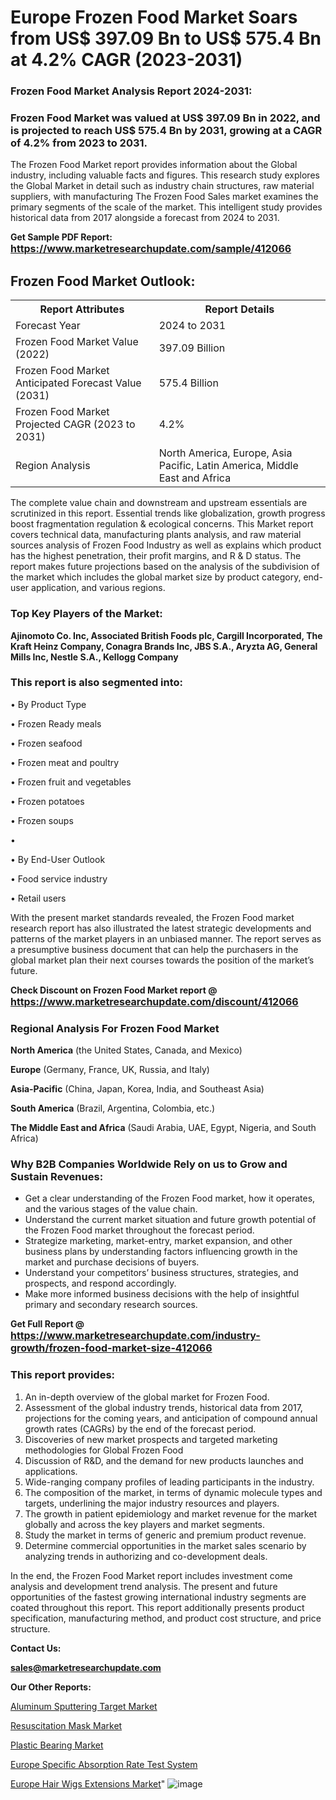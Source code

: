 # Europe Frozen Food Market Soars from US$ 397.09 Bn to US$ 575.4 Bn at 4.2% CAGR (2023-2031)

<strong><h3>Frozen Food Market Analysis Report 2024-2031:</h3></strong>

<strong><h3>Frozen Food Market was valued at US$ 397.09 Bn in 2022, and is projected to reach US$ 575.4 Bn by 2031, growing at a CAGR of 4.2% from 2023 to 2031.</h3></strong>

The Frozen Food Market report provides information about the Global industry, including valuable facts and figures. This research study explores the Global Market in detail such as industry chain structures, raw material suppliers, with manufacturing The Frozen Food Sales market examines the primary segments of the scale of the market. This intelligent study provides historical data from 2017 alongside a forecast from 2024 to 2031.

<strong>Get Sample PDF Report: <a href=https://www.marketresearchupdate.com/sample/412066><font size=3 color=#0000ff>https://www.marketresearchupdate.com/sample/412066</font></a></strong>

<html>
<body>

<h2>Frozen Food Market Outlook:</h2>

<table>
  <tr>
    <th>Report Attributes</th>
    <th>Report Details</th>
  </tr>
  <tr>
    <td>Forecast Year</td>
    <td>2024 to 2031</td>
  </tr>
  <tr>
    <td>Frozen Food Market Value (2022)</td>
    <td>397.09 Billion</td>
  </tr>
  <tr>
    <td>Frozen Food Market Anticipated Forecast Value (2031)</td>
    <td>575.4 Billion</td>
  </tr>
  <tr>
    <td>Frozen Food Market Projected CAGR (2023 to 2031)</td>
    <td>4.2%</td>
  </tr>
  <tr>
    <td>Region Analysis</td>
    <td>North America, Europe, Asia Pacific, Latin America, Middle East and Africa</td>
  </tr>
</table>

</body>
</html>

The complete value chain and downstream and upstream essentials are scrutinized in this report. Essential trends like globalization, growth progress boost fragmentation regulation &amp; ecological concerns. This Market report covers technical data, manufacturing plants analysis, and raw material sources analysis of Frozen Food Industry as well as explains which product has the highest penetration, their profit margins, and R & D status. The report makes future projections based on the analysis of the subdivision of the market which includes the global market size by product category, end-user application, and various regions.

<strong><h3>Top Key Players of the Market:</h3></strong>

<strong>Ajinomoto Co. Inc, Associated British Foods plc, Cargill Incorporated, The Kraft Heinz Company, Conagra Brands Inc, JBS S.A., Aryzta AG, General Mills Inc, Nestle S.A., Kellogg Company</strong>

<strong><h3>This report is also segmented into:</h3></strong>

• By Product Type

• Frozen Ready meals

• Frozen seafood

• Frozen meat and poultry

• Frozen fruit and vegetables

• Frozen potatoes

• Frozen soups

• 

• By End-User Outlook 

• Food service industry

• Retail users

With the present market standards revealed, the Frozen Food market research report has also illustrated the latest strategic developments and patterns of the market players in an unbiased manner. The report serves as a presumptive business document that can help the purchasers in the global market plan their next courses towards the position of the market’s future.

<strong>Check Discount on Frozen Food Market report @ <a href=https://www.marketresearchupdate.com/discount/412066><font size=3 color=#0000ff>https://www.marketresearchupdate.com/discount/412066</font></a></strong>

<strong><h3>Regional Analysis For Frozen Food Market</h3></strong>

<strong>North America</strong> (the United States, Canada, and Mexico)

<strong>Europe</strong> (Germany, France, UK, Russia, and Italy)

<strong>Asia-Pacific</strong> (China, Japan, Korea, India, and Southeast Asia)

<strong>South America</strong> (Brazil, Argentina, Colombia, etc.)

<strong>The Middle East and Africa</strong> (Saudi Arabia, UAE, Egypt, Nigeria, and South Africa)

<strong><h3>Why B2B Companies Worldwide Rely on us to Grow and Sustain Revenues:</h3></strong>
<ul>
  <li>Get a clear understanding of the Frozen Food market, how it operates, and the various stages of the value chain.</li>
  <li>Understand the current market situation and future growth potential of the Frozen Food market throughout the forecast period.</li>
  <li>Strategize marketing, market-entry, market expansion, and other business plans by understanding factors influencing growth in the market and purchase decisions of buyers.</li>
  <li>Understand your competitors’ business structures, strategies, and prospects, and respond accordingly.</li>
  <li>Make more informed business decisions with the help of insightful primary and secondary research sources.</li>
</ul>

<strong>Get Full Report @ <a href=https://www.marketresearchupdate.com/industry-growth/frozen-food-market-size-412066><font size=3 color=#0000ff>https://www.marketresearchupdate.com/industry-growth/frozen-food-market-size-412066</font></a></strong>

<strong><h3>This report provides:</h3></strong>
<ol>
  <li>An in-depth overview of the global market for Frozen Food.</li>
  <li>Assessment of the global industry trends, historical data from 2017, projections for the coming years, and anticipation of compound annual growth rates (CAGRs) by the end of the forecast period.</li>
  <li>Discoveries of new market prospects and targeted marketing methodologies for Global Frozen Food</li>
  <li>Discussion of R&amp;D, and the demand for new products launches and applications.</li>
  <li>Wide-ranging company profiles of leading participants in the industry.</li>
  <li>The composition of the market, in terms of dynamic molecule types and targets, underlining the major industry resources and players.</li>
  <li>The growth in patient epidemiology and market revenue for the market globally and across the key players and market segments.</li>
  <li>Study the market in terms of generic and premium product revenue.</li>
  <li>Determine commercial opportunities in the market sales scenario by analyzing trends in authorizing and co-development deals.</li>
</ol>

In the end, the Frozen Food Market report includes investment come analysis and development trend analysis. The present and future opportunities of the fastest growing international industry segments are coated throughout this report. This report additionally presents product specification, manufacturing method, and product cost structure, and price structure.

<strong>Contact Us:</strong>

<strong>sales@marketresearchupdate.com</strong>

<strong>Our Other Reports:</strong>

<a href=https://www.linkedin.com/pulse/aluminum-sputtering-target-market-opportunities-stay-ahead>Aluminum Sputtering Target Market</a>

<a href=https://www.linkedin.com/pulse/resuscitation-mask-market-size-analysis-leading-manufacturers>Resuscitation Mask Market</a>

<a href=https://www.linkedin.com/pulse/plastic-bearing-market-sizing-up-anticipating-trends-consumption>Plastic Bearing Market</a>

<a href=https://www.linkedin.com/pulse/europe-specific-absorption-rate-test-system>Europe Specific Absorption Rate Test System</a>

<a href=https://www.linkedin.com/pulse/europe-hair-wigs-extensions-market-upcoming>Europe Hair Wigs Extensions Market</a>"
![image](https://github.com/rutujamande/Market-Report-Analysis/assets/158454097/4882b836-285b-4de1-bfc9-eb4c9af0b9c1)
